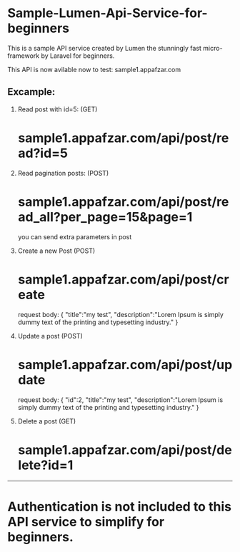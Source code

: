 # Sample-Lumen-Api-Service-for-beginners
This is a sample API service created by Lumen the stunningly fast micro-framework by Laravel for beginners.

This API is now avilable now to test: sample1.appafzar.com

## Excample: 

1) Read post with id=5: (GET)
    # sample1.appafzar.com/api/post/read?id=5
    
    
2) Read pagination posts: (POST)
    # sample1.appafzar.com/api/post/read_all?per_page=15&page=1
    you can send extra parameters in post
    
    
3) Create a new Post (POST)
    # sample1.appafzar.com/api/post/create
    request body:   { 
                    "title":"my test",
                    "description":"Lorem Ipsum is simply dummy text of the printing and typesetting industry."
                    }
            
            
4) Update a post (POST)
    # sample1.appafzar.com/api/post/update
    request body:   {
                    "id":2,
                    "title":"my test",
                    "description":"Lorem Ipsum is simply dummy text of the printing and typesetting industry."
                    }
                 
                 
5) Delete a post (GET)
    # sample1.appafzar.com/api/post/delete?id=1
    
__________________________________________________________________________
# Authentication is not included to this API service to simplify for beginners.
    
    
